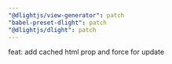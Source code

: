 ```yaml
---
"@dlightjs/view-generator": patch
"babel-preset-dlight": patch
"@dlightjs/dlight": patch
---
```


feat: add cached html prop and force for update
